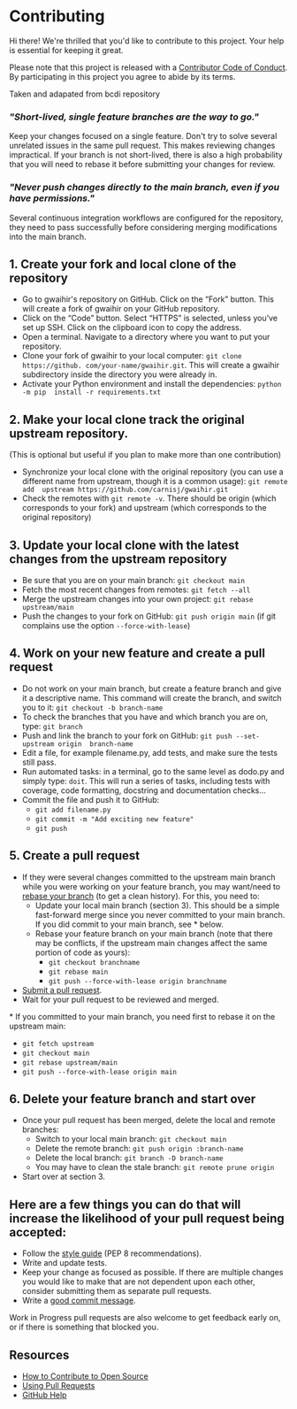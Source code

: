 # Contributing

Hi there! We're thrilled that you'd like to contribute to this project. Your help is 
essential for keeping it great.

Please note that this project is released with a 
[Contributor Code of Conduct][code-of-conduct]. By participating in this project 
you agree to abide by its terms.

Taken and adapated from bcdi repository

### *"Short-lived, single feature branches are the way to go."*

Keep your changes focused on a single feature. Don't try to solve several unrelated 
issues in the same pull request. This makes reviewing changes impractical. If your 
branch is not short-lived, there is also a high probability that you will need to 
rebase it before submitting your changes for review.

### *"Never push changes directly to the main branch, even if you have permissions."*

Several continuous integration workflows are configured for the repository, they 
need to pass successfully before considering merging modifications into the main 
branch.

## 1. Create your fork and local clone of the repository

- Go to gwaihir's repository on GitHub. Click on the “Fork” button. This will create a
   fork of gwaihir on your GitHub repository.
- Click on the “Code” button. Select “HTTPS” is selected, unless you’ve set up SSH. 
   Click on the clipboard icon to copy the address.
- Open a terminal. Navigate to a directory where you want to put your repository.
- Clone your fork of gwaihir to your local computer: `git clone https://github.
  com/your-name/gwaihir.git`.
  This will create a gwaihir subdirectory inside the directory you were already in.
- Activate your Python environment and install the dependencies: `python -m pip 
  install -r requirements.txt` 
  
  
## 2. Make your local clone track the original upstream repository.

(This is optional but useful if you plan to make more than one contribution)

- Synchronize your local clone with the original repository (you can use a 
   different name from upstream, though it is a common usage): `git remote add 
   upstream https://github.com/carnisj/gwaihir.git`
- Check the remotes with `git remote -v`. There should be origin (which corresponds 
   to your fork) and upstream (which corresponds to the original repository)
  
## 3. Update your local clone with the latest changes from the upstream repository

- Be sure that you are on your main branch: `git checkout main`
- Fetch the most recent changes from remotes: `git fetch --all`
- Merge the upstream changes into your own project: `git rebase upstream/main` 
- Push the changes to your fork on GitHub: `git push origin main` (if git complains
  use the option `--force-with-lease`)

## 4. Work on your new feature and create a pull request

- Do not work on your main branch, but create a feature branch and give it a 
  descriptive name. This command will create the branch, and switch you to it:
  `git checkout -b branch-name`
- To check the branches that you have and which branch you are on, type: `git branch`
- Push and link the branch to your fork on GitHub: `git push --set-upstream origin 
   branch-name`
- Edit a file, for example filename.py, add tests, and make sure the tests still pass.
- Run automated tasks: in a terminal, go to the same level as dodo.py and simply 
  type: `doit`. This will run a series of tasks, including tests with coverage, code 
  formatting, docstring and documentation checks...
- Commit the file and push it to GitHub:
   - `git add filename.py`
   - `git commit -m "Add exciting new feature"`
   - `git push`
   
## 5. Create a pull request

- If they were several changes committed to the upstream main branch while you 
  were working on your feature branch, you may want/need to [rebase your branch][rb] 
  (to get a clean history). For this, you need to:
  - Update your local main branch (section 3). This should be a simple 
    fast-forward merge since you never committed to your main branch. If you did 
    commit to your main branch, see * below.
  - Rebase your feature branch on your main branch (note that there may be 
    conflicts, if the upstream main changes affect the same portion of code as 
    yours):
    - `git checkout branchname`
    - `git rebase main`
    - `git push --force-with-lease origin branchname`
- [Submit a pull request][pr].
- Wait for your pull request to be reviewed and merged.
  
\* If you committed to your main branch, you need first to rebase it on the 
upstream main: 
 - `git fetch upstream`
 - `git checkout main`
 - `git rebase upstream/main`
 - `git push --force-with-lease origin main`

## 6. Delete your feature branch and start over

- Once your pull request has been merged, delete the local and remote branches:
  - Switch to your local main branch: `git checkout main`
  - Delete the remote branch: `git push origin :branch-name`
  - Delete the local branch: `git branch -D branch-name`
  - You may have to clean the stale branch: `git remote prune origin`
- Start over at section 3.

## Here are a few things you can do that will increase the likelihood of your pull request being accepted:

- Follow the [style guide][style] (PEP 8 recommendations).
- Write and update tests.
- Keep your change as focused as possible. If there are multiple changes you would 
  like to make that are not dependent upon each other, consider submitting them as 
  separate pull requests.
- Write a [good commit message][gcm].

Work in Progress pull requests are also welcome to get feedback early on, or if 
there is something that blocked you.

## Resources

- [How to Contribute to Open Source](https://opensource.guide/how-to-contribute/)
- [Using Pull Requests](https://help.github.com/articles/about-pull-requests/)
- [GitHub Help](https://help.github.com)

[rb]: https://git-scm.com/book/en/v2/Git-Branching-Rebasing
[pr]: https://docs.github.com/en/github/collaborating-with-pull-requests/
[style]: https://www.python.org/dev/peps/pep-0008/
[gcm]: http://tbaggery.com/2008/04/19/a-note-about-git-commit-messages.html
[code-of-conduct]: CODE_OF_CONDUCT.md
